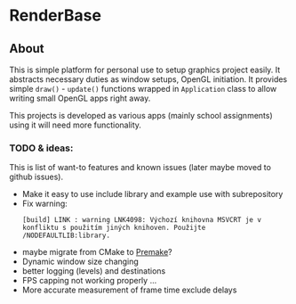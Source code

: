# RenderBase

## About
This is simple platform for personal use to setup graphics project easily.
It abstracts necessary duties as window setups, OpenGL initiation.
It provides simple `draw()` - `update()` functions wrapped in `Application` class to allow writing small OpenGL apps right away.

This projects is developed as various apps (mainly school assignments) using it will need more functionality.

### TODO & ideas:
This is list of want-to features and known issues (later maybe moved to github issues).

* Make it easy to use include library and example use with subrepository
* Fix warning:
  ```
  [build] LINK : warning LNK4098: Výchozí knihovna MSVCRT je v konfliktu s použitím jiných knihoven. Použijte /NODEFAULTLIB:library.
  ```
* maybe migrate from CMake to [Premake](https://premake.github.io/)?
* Dynamic window size changing
* better logging (levels) and destinations
* FPS capping not working properly ...
* More accurate measurement of frame time exclude delays